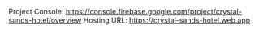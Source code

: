 Project Console: https://console.firebase.google.com/project/crystal-sands-hotel/overview
Hosting URL: https://crystal-sands-hotel.web.app